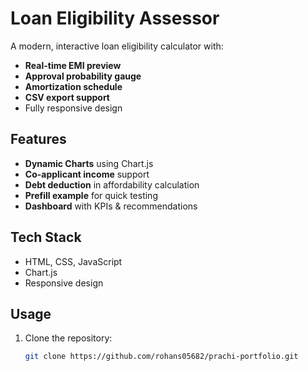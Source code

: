 # Loan Eligibility Assessor

A modern, interactive loan eligibility calculator with:
- **Real-time EMI preview**
- **Approval probability gauge**
- **Amortization schedule**
- **CSV export support**
- Fully responsive design

## Features
- **Dynamic Charts** using Chart.js
- **Co-applicant income** support
- **Debt deduction** in affordability calculation
- **Prefill example** for quick testing
- **Dashboard** with KPIs & recommendations

## Tech Stack
- HTML, CSS, JavaScript
- Chart.js
- Responsive design

## Usage
1. Clone the repository:
   ```bash
   git clone https://github.com/rohans05682/prachi-portfolio.git
